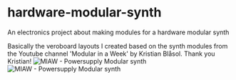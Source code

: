 # hardware-modular-synth
An electronics project about making modules for a hardware modular synth

Basically the veroboard layouts I created based on the synth modules from the Youtube channel 'Modular in a Week' by Kristian Blåsol. Thank you Kristian!
![MIAW - Powersupply Modular synth](https://github.com/user-attachments/assets/2decb499-d8a9-4daa-8c8b-2785f8781cac)
![MIAW - Powersupply Modular synth](https://github.com/user-attachments/assets/14cb273e-8c89-4532-b59d-e072a2790674)

